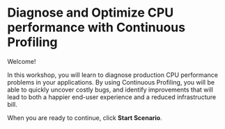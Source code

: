 # Diagnose and Optimize CPU performance with Continuous Profiling

Welcome!

In this workshop, you will learn to diagnose production CPU performance problems in your applications.
By using Continuous Profiling, you will be able to quickly uncover costly bugs, and identify improvements that will lead
to both a happier end-user experience and a reduced infrastructure bill.

When you are ready to continue, click **Start Scenario**.
